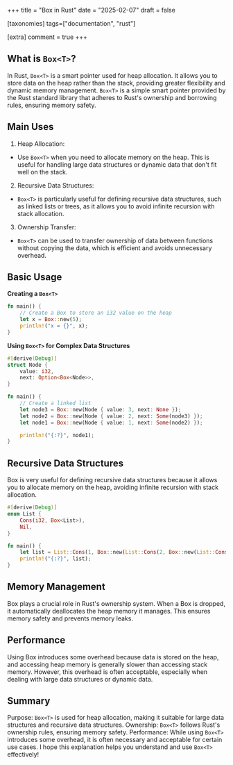 +++
title = "Box in Rust"
date = "2025-02-07"
draft = false

[taxonomies]
tags=["documentation", "rust"]

[extra]
comment = true
+++

## What is `Box<T>`?

In Rust, `Box<T>` is a smart pointer used for heap allocation. It allows you to store data on the heap rather than the stack, providing greater flexibility and dynamic memory management. `Box<T>` is a simple smart pointer provided by the Rust standard library that adheres to Rust's ownership and borrowing rules, ensuring memory safety.

## Main Uses

1. Heap Allocation:

- Use `Box<T>` when you need to allocate memory on the heap. This is useful for handling large data structures or dynamic data that don't fit well on the stack.

2. Recursive Data Structures:

- `Box<T>` is particularly useful for defining recursive data structures, such as linked lists or trees, as it allows you to avoid infinite recursion with stack allocation.

3. Ownership Transfer:

- `Box<T>` can be used to transfer ownership of data between functions without copying the data, which is efficient and avoids unnecessary overhead.

## Basic Usage

**Creating a `Box<T>`**

```rust
fn main() {
    // Create a Box to store an i32 value on the heap
    let x = Box::new(5);
    println!("x = {}", x);
}
```

**Using `Box<T>` for Complex Data Structures**

```rust
#[derive(Debug)]
struct Node {
    value: i32,
    next: Option<Box<Node>>,
}

fn main() {
    // Create a linked list
    let node3 = Box::new(Node { value: 3, next: None });
    let node2 = Box::new(Node { value: 2, next: Some(node3) });
    let node1 = Box::new(Node { value: 1, next: Some(node2) });

    println!("{:?}", node1);
}
```

## Recursive Data Structures

Box<T> is very useful for defining recursive data structures because it allows you to allocate memory on the heap, avoiding infinite recursion with stack allocation.

```rust
#[derive(Debug)]
enum List {
    Cons(i32, Box<List>),
    Nil,
}

fn main() {
    let list = List::Cons(1, Box::new(List::Cons(2, Box::new(List::Cons(3, Box::new(List::Nil))))));
    println!("{:?}", list);
}
```

## Memory Management

Box<T> plays a crucial role in Rust's ownership system. When a Box<T> is dropped, it automatically deallocates the heap memory it manages. This ensures memory safety and prevents memory leaks.

## Performance

Using Box<T> introduces some overhead because data is stored on the heap, and accessing heap memory is generally slower than accessing stack memory. However, this overhead is often acceptable, especially when dealing with large data structures or dynamic data.

## Summary

Purpose: `Box<T>` is used for heap allocation, making it suitable for large data structures and recursive data structures.
Ownership: `Box<T>` follows Rust's ownership rules, ensuring memory safety.
Performance: While using `Box<T>` introduces some overhead, it is often necessary and acceptable for certain use cases.
I hope this explanation helps you understand and use `Box<T>` effectively!

